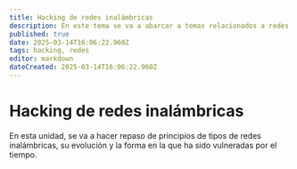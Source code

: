 ```yaml
---
title: Hacking de redes inalámbricas
description: En este tema se va a abarcar a temas relacionados a redes inalámbricas.
published: true
date: 2025-03-14T16:06:22.960Z
tags: hacking, redes
editor: markdown
dateCreated: 2025-03-14T16:06:22.960Z
---
```


# Hacking de redes inalámbricas
En esta unidad, se va a hacer repaso de principios de tipos de redes inalámbricas, su evolución y la forma en la que ha sido vulneradas por el tiempo.